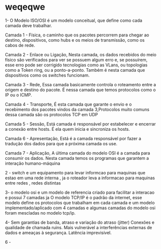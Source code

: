 # weqeqwe
1- O Modelo ISO/OSI é um modelo conceitual, que define como cada camada deve trabalhar.

Camada 1 - Física, o caminho que os pacotes percorrem para chegar ao destino, dispositivos, como hubs e os meios de transmissão, como os cabos de rede.

Camada 2 - Enlace ou Ligação, Nesta camada, os dados recebidos do meio físico são verificados para ver se possuem algum erro e,
se possuírem, esse erro pode ser corrigido tecnologias como as VLans, ou topologias como a Token ring, ou a ponto-a-ponto. Também é nesta camada que dispositivos
como os switches funcionam.

Camada 3 - Rede, Essa camada basicamente controla o roteamento entre a origem e destino do pacote. É nessa camada que temos protocolos como o IP ou o ICMP.

Camada 4 - Transporte, É esta camada que garante o envio e o recebimento dos pacotes vindos da camada 3,Protocolos muito comuns dessa camada
são os protocolos TCP em UDP

Camada 5 - Sessão, Está camada é responsável por estabelecer e encerrar a conexão entre hosts. É ela quem inicia e sincroniza os hosts.

Camada 6 - Apresentação, Está é a camada responsável por fazer a tradução dos dados para que a próxima camada os use. 

Camada 7 - Aplicação, A última camada do modelo OSI é a camada para consumir os dados. Nesta camada temos os programas que garantem a 
interação humano-máquina



2 - switch e um equipamento para levar informcao para maquinas que estao em uma rede interna , ja o roteador leva a informacao para maquinas entre redes ,
 redes distintas 

3- o modelo osi e um modelo de referencia criado para facilitar a interacao e possui 7 camadas ja 
O modelo TCP/IP é o padrão da internet, esse modelo define os protocolos que trabalham em cada camada e um modelo implementado/aplicado 
com 4 camadas e algumas camadas do modelo osi foram mescladas no modelo tcp/ip.


4- Sem garantias de banda, atraso e variação do
 atraso (jitter) 
Conexões e qualidade de chamada ruins.
Mais vulnerável a interferências externas de dados e ameaças à segurança.
Latência imprevisível.

6 - 
